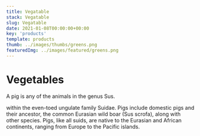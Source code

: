 ```yaml
---
title: Vegatable
stack: Vegatable
slug: Vegatable
date: 2021-01-08T00:00:00+00:00
key: 'products'
template: products
thumb: ../images/thumbs/greens.png
featuredImg: ../images/featured/greens.png
---
```

# Vegetables

A pig is any of the animals in the genus Sus.

within the even-toed ungulate family Suidae. Pigs include domestic pigs and their ancestor, the common Eurasian wild boar (Sus scrofa), along with other species. Pigs, like all suids, are native to the Eurasian and African continents, ranging from Europe to the Pacific islands.